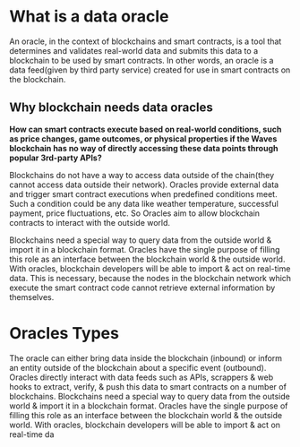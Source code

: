 # What is a data oracle
An oracle, in the context of blockchains and smart contracts, is a tool that determines and validates real-world data and submits this data to a blockchain to be used by smart contracts. In other words, an oracle is a data feed(given by third party service) created for use in smart contracts on the blockchain.

## Why blockchain needs data oracles
**How can smart contracts execute based on real-world conditions, such as price changes, game outcomes, or physical properties if the Waves blockchain has no way of directly accessing these data points through popular 3rd-party APIs?**

Blockchains do not have a way to access data outside of the chain(they cannot access data outside their network). Oracles provide external data and trigger smart contract executions when predefined conditions meet. Such a condition could be any data like weather temperature, successful payment, price fluctuations, etc. So Oracles aim to allow blockchain contracts to interact with the outside world.

Blockchains need a special way to query data from the outside world & import it in a blockchain format. Oracles have the single purpose of filling this role as an interface between the blockchain world & the outside world. With oracles, blockchain developers will be able to import & act on real-time data. This is necessary, because the nodes in the blockchain network which execute the smart contract code cannot retrieve external information by themselves.


# Oracles Types
The oracle can either bring data inside the blockchain (inbound) or inform an entity outside of the blockchain about a specific event (outbound). Oracles directly interact with data feeds such as APIs, scrappers & web hooks to extract, verify, & push this data to smart contracts on a number of blockchains.
Blockchains need a special way to query data from the outside world & import it in a blockchain format. Oracles have the single purpose of filling this role as an interface between the blockchain world & the outside world. With oracles, blockchain developers will be able to import & act on real-time da 